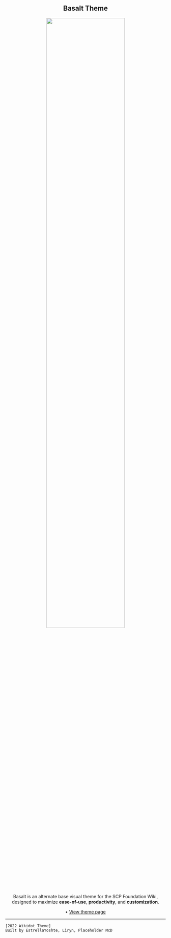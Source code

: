 <h2 align="center">Basalt Theme</h2>

<p align="center">
<img src="https://basalt-team.github.io/Basalt/bin/nubasalt_logo_text_icon.svg" width="70%">
</p>

<p align="center">
Basalt is an alternate base visual theme for the SCP Foundation Wiki, designed to maximize <b>ease-of-use</b>, <b>productivity</b>, and <b>customization</b>. 
</p>

<p align="center">
  • <a href="https://scp-wiki.wikidot.com/theme:basalt">View theme page</a>
</p>

---

```
[2022 Wikidot Theme]
Built by EstrellaYoshte, Liryn, Placeholder McD
```
